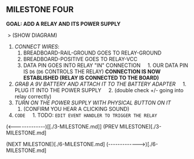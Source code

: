 
## MILESTONE FOUR
**GOAL: ADD A RELAY AND ITS POWER SUPPLY**

 > (SHOW DIAGRAM)
1. _CONNECT WIRES_:
	1. BREADBOARD-RAIL-GROUND GOES TO RELAY-GROUND
	2. BREADBOARD-POSITIVE GOES TO RELAY-VCC
	3. DATA PIN GOES INTO RELAY "IN" CONNECTION
	    1. OUR DATA PIN IS `D6` (`D6` CONTROLS THE RELAY)
**CONNECTION IS NOW ESTABLISHED (RELAY IS CONNECTED TO THE BOARD)**
2. *GRAB A 9V BATTERY AND ATTACH IT TO THE BATTERY ADAPTER*
    1. PLUG IT INTO THE POWER SUPPLY
    2. (double check +/- going into relay correctly)
3. *TURN ON THE POWER SUPPLY WITH PHYSICAL BUTTON ON IT*
	1. (CONFIRM YOU HEAR A CLICKING SOUND)
4. `CODE`
    1. TODO: `EDIT EVENT HANDLER TO TRIGGER THE RELAY`

(<-------------)[[./3-MILESTONE.md]]
(PREV MILESTONE)[./3-MILESTONE.md]

(NEXT MILESTONE)[./6-MILESTONE.md]
(------------->)[./6-MILESTONE.md]

